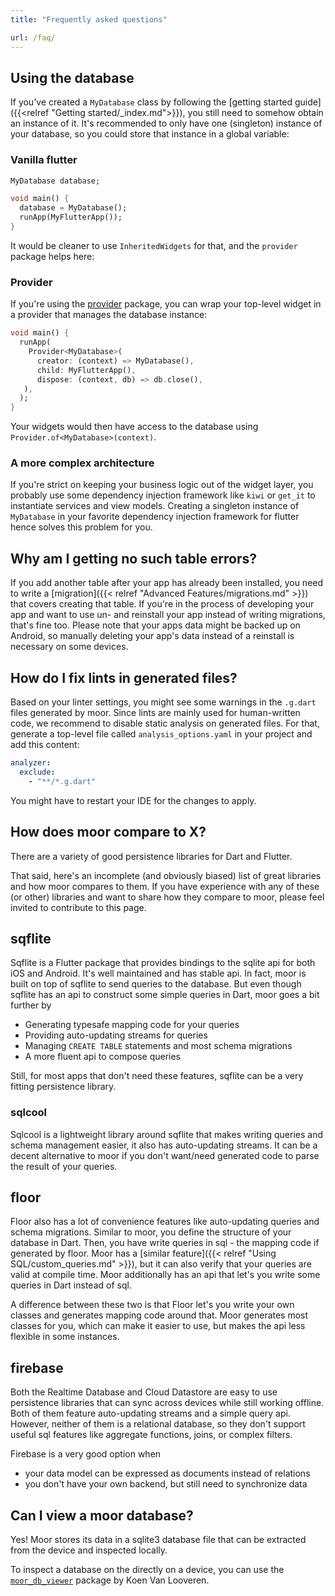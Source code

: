 ```yaml
---
title: "Frequently asked questions"

url: /faq/
---
```


## Using the database
If you've created a `MyDatabase` class by following the [getting started guide]({{<relref "Getting started/_index.md">}}), you
still need to somehow obtain an instance of it. It's recommended to only have one (singleton) instance of your database,
so you could store that instance in a global variable:

### Vanilla flutter
```dart
MyDatabase database;

void main() {
  database = MyDatabase();
  runApp(MyFlutterApp());
}
```
It would be cleaner to use `InheritedWidgets` for that, and the `provider` package helps here:

### Provider
If you're using the [provider](https://pub.dev/packages/provider) package, you can wrap your top-level widget in a
provider that manages the database instance:
```dart
void main() {
  runApp(
    Provider<MyDatabase>(
      creator: (context) => MyDatabase(),
      child: MyFlutterApp(),
      dispose: (context, db) => db.close(),
   ),
  );
}
```
Your widgets would then have access to the database using `Provider.of<MyDatabase>(context)`.

### A more complex architecture
If you're strict on keeping your business logic out of the widget layer, you probably use some dependency injection 
framework like `kiwi` or `get_it` to instantiate services and view models. Creating a singleton instance of `MyDatabase`
in your favorite dependency injection framework for flutter hence solves this problem for you.

## Why am I getting no such table errors?

If you add another table after your app has already been installed, you need to write a [migration]({{< relref "Advanced Features/migrations.md" >}})
that covers creating that table. If you're in the process of developing your app and want to use un- and reinstall your app
instead of writing migrations, that's fine too. Please note that your apps data might be backed up on Android, so
manually deleting your app's data instead of a reinstall is necessary on some devices.

## How do I fix lints in generated files?

Based on your linter settings, you might see some warnings in the `.g.dart` files generated by moor. Since lints are mainly used for
human-written code, we recommend to disable static analysis on generated files. For that, generate a top-level file called 
`analysis_options.yaml` in your project and add this content:
```yaml
analyzer:
  exclude:
    - "**/*.g.dart"
```

You might have to restart your IDE for the changes to apply.

## How does moor compare to X?
There are a variety of good persistence libraries for Dart and Flutter.

That said, here's an incomplete (and obviously biased) list of great libraries and how moor compares to them.
If you have experience with any of these (or other) libraries and want to share how they compare to moor, please
feel invited to contribute to this page.

## sqflite
Sqflite is a Flutter package that provides bindings to the sqlite api for both iOS and Android. It's well maintained
and has stable api. In fact, moor is built on top of sqflite to send queries to the database. But even though sqflite
has an api to construct some simple queries in Dart, moor goes a bit further by

* Generating typesafe mapping code for your queries
* Providing auto-updating streams for queries
* Managing `CREATE TABLE` statements and most schema migrations
* A more fluent api to compose queries

Still, for most apps that don't need these features, sqflite can be a very fitting persistence library.

### sqlcool
Sqlcool is a lightweight library around sqflite that makes writing queries and schema management easier, it also has
auto-updating streams. It can be a decent alternative to moor if you don't want/need generated code to parse the
result of your queries.

## floor
Floor also has a lot of convenience features like auto-updating queries and schema migrations. Similar to moor, you
define the structure of your database in Dart. Then, you have write queries in sql - the mapping code if generated
by floor. Moor has a [similar feature]({{< relref "Using SQL/custom_queries.md" >}}), but it can also verify that your queries are valid at compile time. Moor
additionally has an api that let's you write some queries in Dart instead of sql.

A difference between these two is that Floor let's you write your own classes and generates mapping code around that.
Moor generates most classes for you, which can make it easier to use, but makes the api less flexible in some
instances.

## firebase
Both the Realtime Database and Cloud Datastore are easy to use persistence libraries that can sync across devices while
still working offline. Both of them feature auto-updating streams and a simple query api. However, neither of them is
a relational database, so they don't support useful sql features like aggregate functions, joins, or complex filters.

Firebase is a very good option when

- your data model can be expressed as documents instead of relations
- you don't have your own backend, but still need to synchronize data

## Can I view a moor database?

Yes! Moor stores its data in a sqlite3 database file that can be extracted from the device and inspected locally.

To inspect a database on the directly on a device, you can use the [`moor_db_viewer`](https://pub.dev/packages/moor_db_viewer)
package by Koen Van Looveren.